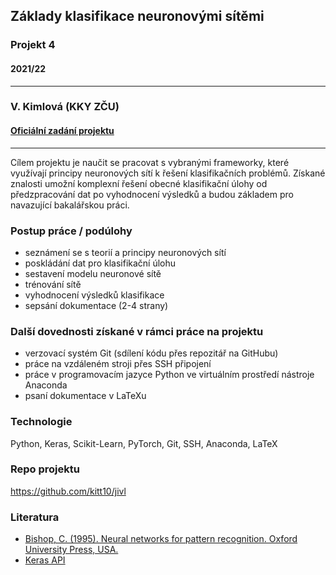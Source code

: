 ## Základy klasifikace neuronovými sítěmi
### Projekt 4
#### 2021/22
---
### V. Kimlová (KKY ZČU)
#### [Oficiální zadání projektu][1]
---

Cílem projektu je naučit se pracovat s vybranými frameworky, které využívají principy neuronových sítí k řešení klasifikačních problémů. Získané znalosti umožní komplexní řešení obecné klasifikační úlohy od předzpracování dat po vyhodnocení výsledků a budou základem pro navazující bakalářskou práci. 

 
### Postup práce / podúlohy

- seznámení se s teorií a principy neuronových sítí
- poskládání dat pro klasifikační úlohu
- sestavení modelu neuronové sítě
- trénování sítě
- vyhodnocení výsledků klasifikace
- sepsání dokumentace (2-4 strany)


### Další dovednosti získané v rámci práce na projektu

- verzovací systém Git (sdílení kódu přes repozitář na GitHubu)
- práce na vzdáleném stroji přes SSH připojení
- práce v programovacím jazyce Python ve virtuálním prostředí nástroje Anaconda
- psaní dokumentace v LaTeXu


### Technologie

Python, Keras, Scikit-Learn, PyTorch, Git, SSH, Anaconda, LaTeX

### Repo projektu

https://github.com/kitt10/jivl

### Literatura

- [Bishop, C. (1995). Neural networks for pattern recognition. Oxford University Press, USA.][2]
- [Keras API][3]

[1]: http://www.kky.zcu.cz/en/student-works/512
[2]: http://people.sabanciuniv.edu/berrin/cs512/lectures/Book-Bishop-Neural%20Networks%20for%20Pattern%20Recognition.pdf
[3]: https://keras.io/api/